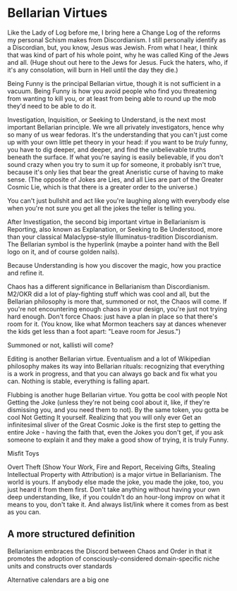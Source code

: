 # Bellarian Virtues

Like the Lady of Log before me, I bring here a Change Log of the reforms my personal Schism makes from Discordianism. I still personally identify as a Discordian, but, you know, Jesus was Jewish. From what I hear, I think that was kind of part of his whole point, why he was called King of the Jews and all. (Huge shout out here to the Jews for Jesus. Fuck the haters, who, if it's any consolation, will burn in Hell until the day they die.)

Being Funny is the principal Bellarian virtue, though it is not sufficient in a vacuum. Being Funny is how you avoid people who find you threatening from wanting to kill you, or at least from being able to round up the mob they'd need to be able to do it.

Investigation, Inquisition, or Seeking to Understand, is the next most important Bellarian principle. We wre all privately investigators, hence why so many of us wear fedoras. It's the understanding that you can't just come up with your own little pet theory in your head: if you want to be *truly* funny, you have to dig deeper, and deeper, and find the unbelievable truths beneath the surface. If what you're saying is easily believable, if you don't sound crazy when you try to sum it up for someone, it probably isn't true, because it's only lies that bear the great Aneristic curse of having to make sense. (The opposite of Jokes are Lies, and all Lies are part of the Greater Cosmic Lie, which is that there is a greater order to the universe.)

You can't just bullshit and act like you're laughing along with everybody else when you're not sure you get all the jokes the teller is telling you.

After Investigation, the second big important virtue in Bellarianism is Reporting, also known as Explanation, or Seeking to Be Understood, more than your classical Malaclypse-style Illuminatus-tradition Discordianism. The Bellarian symbol is the hyperlink (maybe a pointer hand with the Bell logo on it, and of course golden nails).

Because Understanding is how you discover the magic, how you practice and refine it.

Chaos has a different significance in Bellarianism than Discordianism. M2/OKR did a lot of play-fighting stuff which was cool and all, but the Bellarian philosophy is more that, summoned or not, the Chaos will come. If you're not encountering enough chaos in your design, you're just not trying hard enough. Don't force Chaos: just have a plan in place so that there's room for it. (You know, like what Mormon teachers say at dances whenever the kids get less than a foot apart: "Leave room for Jesus.")

Summoned or not, kallisti will come?

Editing is another Bellarian virtue. Eventualism and a lot of Wikipedian philosophy makes its way into Bellarian rituals: recognizing that everything is a work in progress, and that you can always go back and fix what you can. Nothing is stable, everything is falling apart.

Flubbing is another huge Bellarian virtue. You gotta be cool with people Not Getting the Joke (unless they're not being cool about it, like, if they're dismissing you, and you need them to not). By the same token, you gotta be cool Not Getting It yourself. Realizing that you will only ever Get an infinitesimal sliver of the Great Cosmic Joke is the first step to getting the entire Joke - having the faith that, even the Jokes you don't get, if you ask someone to explain it and they make a good show of trying, it is truly Funny.

Misfit Toys

Overt Theft (Show Your Work, Fire and Report, Receiving Gifts, Stealing Intellectual Property with Attribution) is a major virtue in Bellarianism. The world is yours. If anybody else made the joke, you made the joke, too, you just heard it from them first. Don't take anything without having your own deep understanding, like, if you couldn't do an hour-long improv on what it means to you, don't take it. And always list/link where it comes from as best as you can.

## A more structured definition

Bellarianism embraces the Discord between Chaos and Order in that it promotes the adoption of consciously-considered domain-specific niche units and constructs over standards

Alternative calendars are a big one

